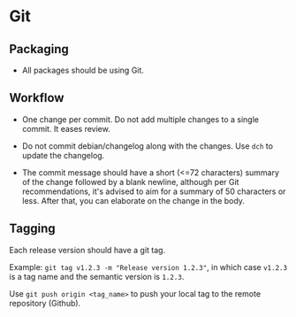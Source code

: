 # Git

## Packaging

- All packages should be using Git.

## Workflow

- One change per commit. Do not add multiple changes to a single commit. It eases review.

- Do not commit debian/changelog along with the changes. Use `dch` to update the changelog.

- The commit message should have a short (<=72 characters) summary of the change followed by a blank newline, although per Git recommendations, it's advised to aim for a summary of 50 characters or less. After that, you can elaborate on the change in the body.

## Tagging

Each release version should have a git tag.

Example: `git tag v1.2.3 -m "Release version 1.2.3"`, in which case `v1.2.3` is a tag name and the semantic version is `1.2.3`.

Use `git push origin <tag_name>` to push your local tag to the remote repository (Github).
